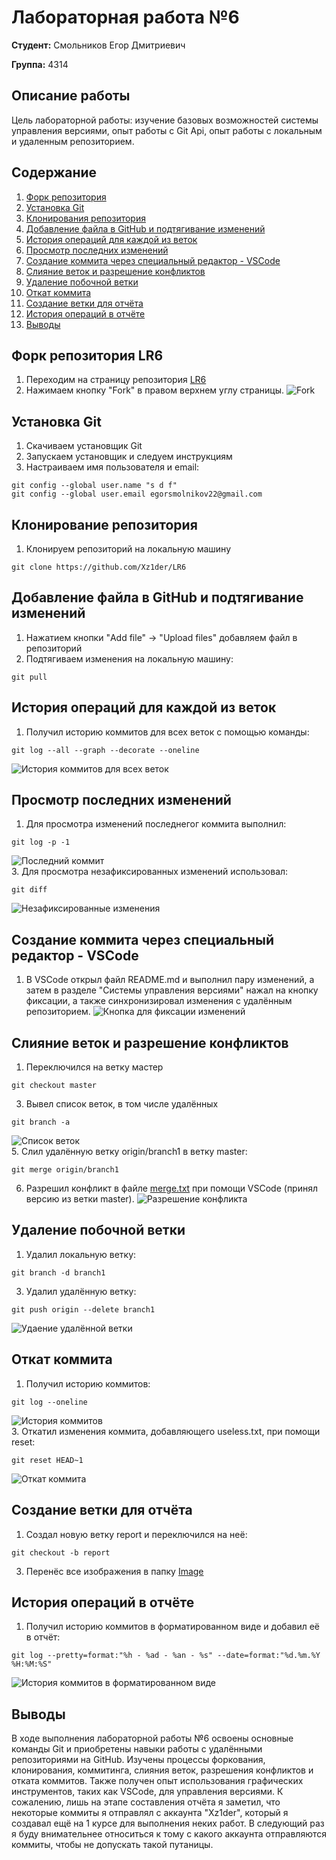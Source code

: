 # Лабораторная работа №6

**Студент:** Смольников Егор Дмитриевич

**Группа:** 4314

## Описание работы

Цель лабораторной работы: изучение базовых возможностей системы
управления версиями, опыт работы с Git Api, опыт работы с локальным и
удаленным репозиторием. 
## Содержание
1. [Форк репозитория](README.md#Форк-репозитория-LR6)
2. [Установка Git](README.md#Установка-Git)
3. [Клонирования репозитория](README.md#клонирования-репозитория)
4. [Добавление файла в GitHub и подтягивание изменений](README.md#добавление-файла-в-GitHub-и-подтягивание-изменений)
5. [История операций для каждой из веток](#история-операций-для-каждой-из-веток)
6. [Просмотр последних изменений](#просмотр-последних-изменений)
7. [Создание коммита через специальный редактор - VSCode](#создание-коммита-через-специальный-редактор---vscode)
8. [Слияние веток и разрешение конфликтов](#слияние-веток-и-разрешение-конфликтов)
9. [Удаление побочной ветки](#удаление-побочной-ветки)
10. [Откат коммита](#откат-коммита)
11. [Создание ветки для отчёта](#создание-ветки-для-отчёта)
12. [История операций в отчёте](#история-операций-в-отчёте)
13. [Выводы](#выводы)
## Форк репозитория LR6
1. Переходим на страницу репозитория [LR6](https://github.com/Kurtyanik/LR6/)
2. Нажимаем кнопку "Fork" в правом верхнем углу страницы.
![Fork](Image/1.png)
## Установка Git
1. Скачиваем установщик Git
2. Запускаем установщик и следуем инструкциям
3. Настраиваем имя пользователя и email:  
```
git config --global user.name "s d f"
git config --global user.email egorsmolnikov22@gmail.com
```
## Клонирование репозитория
1. Клонируем репозиторий на локальную машину  
```
git clone https://github.com/Xz1der/LR6
```  
## Добавление файла в GitHub и подтягивание изменений
1. Нажатием кнопки "Add file" -> "Upload files" добавляем файл в репозиторий 
2. Подтягиваем изменения на локальную машину:  
```
git pull
```
## История операций для каждой из веток
1. Получил историю коммитов для всех веток с помощью команды:  
```
git log --all --graph --decorate --oneline
```
![История коммитов для всех веток](Image/2.png)  
## Просмотр последних изменений 
1. Для просмотра изменений последнегог коммита выполнил:  
```
git log -p -1
```
![Последний коммит](Image/3.png)  
3. Для просмотра незафиксированных изменений использовал:  
```
git diff
```
![Незафиксированные изменения](Image/4.png)  
## Создание коммита через специальный редактор - VSCode  
1. В VSCode открыл файл README.md и выполнил пару изменений, а затем в разделе "Системы управления версиями" нажал на кнопку фиксации, а также синхронизировал изменения с удалённым репозиторием.
![Кнопка для фиксации изменений](Image/12.png)
## Слияние веток и разрешение конфликтов  
1. Переключился на ветку мастер
```
git checkout master
```
3. Вывел список веток, в том числе удалённых
```
git branch -a
```
![Список веток](Image/5.png)  
5. Слил удалённую ветку origin/branch1 в ветку master:
```
git merge origin/branch1
```
6. Разрешил конфликт в файле [merge.txt](merge.txt) при помощи VSCode (принял версию из ветки master).
![Разрешение конфликта](Image/6.png)
## Удаление побочной ветки  
1. Удалил локальную ветку:
```
git branch -d branch1
```
3. Удалил удалённую ветку:
```
git push origin --delete branch1
```
![Удаение удалённой ветки](Image/7.png)  
## Откат коммита  
1. Получил историю коммитов:
```
git log --oneline
```
![История коммитов](Image/9.png)  
3. Откатил изменения коммита, добавляющего useless.txt, при помощи reset:
```
git reset HEAD~1
```
![Откат коммита](Image/10.png)  
## Создание ветки для отчёта  
1. Создал новую ветку report и переключился на неё:
```
git checkout -b report
```
3. Перенёс все изображения в папку [Image](Image)
## История операций в отчёте  
1. Получил историю коммитов в форматированном виде и добавил её в отчёт:
```
git log --pretty=format:"%h - %ad - %an - %s" --date=format:"%d.%m.%Y %H:%M:%S"
```
![История коммитов в форматированном виде](Image/11.png)
## Выводы  
В ходе выполнения лабораторной работы №6 освоены основные команды Git и приобретены навыки работы с удалёнными репозиториями на GitHub. Изучены процессы форкования, клонирования, коммитинга, слияния веток, разрешения конфликтов и отката коммитов. Также получен опыт использования графических инструментов, таких как VSCode, для управления версиями. К сожалению, лишь на этапе составления отчёта я заметил, что некоторые коммиты я отправлял с аккаунта "Xz1der", который я создавал ещё на 1 курсе для выполнения неких работ. В следующий раз я буду внимательнее относиться к тому с какого аккаунта отправляются коммиты, чтобы не допускать такой путаницы.
